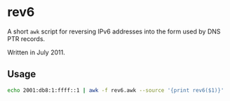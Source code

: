 # rev6

A short `awk` script for reversing IPv6 addresses into the form used by DNS PTR records.

Written in July 2011.

## Usage

```bash
echo 2001:db8:1:ffff::1 | awk -f rev6.awk --source '{print rev6($1)}'
```
